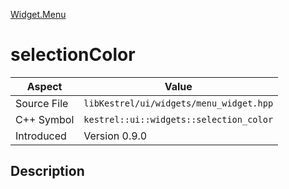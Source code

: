 [Widget.Menu](index)
# selectionColor
| Aspect | Value |
| --- | --- |
| Source File | `libKestrel/ui/widgets/menu_widget.hpp` |
| C++ Symbol | `kestrel::ui::widgets::selection_color` |
| Introduced | Version 0.9.0 |
## Description

